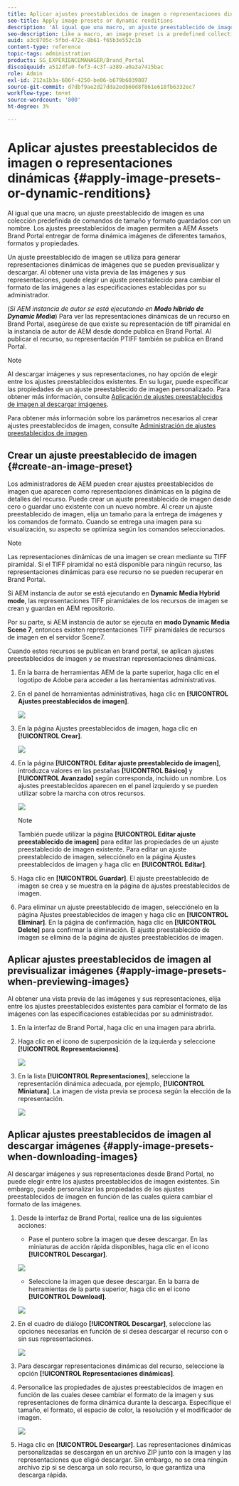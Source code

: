 ```yaml
---
title: Aplicar ajustes preestablecidos de imagen o representaciones dinámicas
seo-title: Apply image presets or dynamic renditions
description: 'Al igual que una macro, un ajuste preestablecido de imagen es una colección predefinida de comandos de tamaño y formato guardados con un nombre. Los ajustes preestablecidos de imagen permiten a AEM Assets Brand Portal entregar de forma dinámica imágenes de diferentes tamaños, formatos y propiedades. '
seo-description: Like a macro, an image preset is a predefined collection of sizing and formatting commands saved under a name. Image presets enable AEM Assets Brand Portal to dynamically deliver images of different sizes, formats, and properties.
uuid: a3c8705c-5fbd-472c-8b61-f65b3e552c1b
content-type: reference
topic-tags: administration
products: SG_EXPERIENCEMANAGER/Brand_Portal
discoiquuid: a512dfa0-fef3-4c3f-a389-a0a3a7415bac
role: Admin
exl-id: 212a1b3a-686f-4250-be06-b679b6039887
source-git-commit: d7dbf9ae2d27dda2edb60d8f861e618fb6332ec7
workflow-type: tm+mt
source-wordcount: '800'
ht-degree: 3%

---
```


# Aplicar ajustes preestablecidos de imagen o representaciones dinámicas {#apply-image-presets-or-dynamic-renditions}

Al igual que una macro, un ajuste preestablecido de imagen es una colección predefinida de comandos de tamaño y formato guardados con un nombre. Los ajustes preestablecidos de imagen permiten a AEM Assets Brand Portal entregar de forma dinámica imágenes de diferentes tamaños, formatos y propiedades.

Un ajuste preestablecido de imagen se utiliza para generar representaciones dinámicas de imágenes que se pueden previsualizar y descargar. Al obtener una vista previa de las imágenes y sus representaciones, puede elegir un ajuste preestablecido para cambiar el formato de las imágenes a las especificaciones establecidas por su administrador.

(*Si AEM instancia de autor se está ejecutando en **Modo híbrido de Dynamic Media***) Para ver las representaciones dinámicas de un recurso en Brand Portal, asegúrese de que existe su representación de tiff piramidal en la instancia de autor de AEM desde donde publica en Brand Portal. Al publicar el recurso, su representación PTIFF también se publica en Brand Portal.

>[!NOTE]
>
>Al descargar imágenes y sus representaciones, no hay opción de elegir entre los ajustes preestablecidos existentes. En su lugar, puede especificar las propiedades de un ajuste preestablecido de imagen personalizado. Para obtener más información, consulte [Aplicación de ajustes preestablecidos de imagen al descargar imágenes](../using/brand-portal-image-presets.md#main-pars-text-1403412644).


Para obtener más información sobre los parámetros necesarios al crear ajustes preestablecidos de imagen, consulte [Administración de ajustes preestablecidos de imagen](../using/brand-portal-image-presets.md).

## Crear un ajuste preestablecido de imagen {#create-an-image-preset}

Los administradores de AEM pueden crear ajustes preestablecidos de imagen que aparecen como representaciones dinámicas en la página de detalles del recurso. Puede crear un ajuste preestablecido de imagen desde cero o guardar uno existente con un nuevo nombre. Al crear un ajuste preestablecido de imagen, elija un tamaño para la entrega de imágenes y los comandos de formato. Cuando se entrega una imagen para su visualización, su aspecto se optimiza según los comandos seleccionados.

>[!NOTE]
>
>Las representaciones dinámicas de una imagen se crean mediante su TIFF piramidal. Si el TIFF piramidal no está disponible para ningún recurso, las representaciones dinámicas para ese recurso no se pueden recuperar en Brand Portal.
>
>Si AEM instancia de autor se está ejecutando en **Dynamic Media Hybrid mode**, las representaciones TIFF piramidales de los recursos de imagen se crean y guardan en AEM repositorio.
>
>Por su parte, si AEM instancia de autor se ejecuta en **modo Dynamic Media Scene 7**, entonces existen representaciones TIFF piramidales de recursos de imagen en el servidor Scene7.
>
>Cuando estos recursos se publican en brand portal, se aplican ajustes preestablecidos de imagen y se muestran representaciones dinámicas.


1. En la barra de herramientas AEM de la parte superior, haga clic en el logotipo de Adobe para acceder a las herramientas administrativas.

1. En el panel de herramientas administrativas, haga clic en **[!UICONTROL Ajustes preestablecidos de imagen]**.

   ![](assets/admin-tools-panel-4.png)

1. En la página Ajustes preestablecidos de imagen, haga clic en **[!UICONTROL Crear]**.

   ![](assets/image_preset_homepage.png)

1. En la página **[!UICONTROL Editar ajuste preestablecido de imagen]**, introduzca valores en las pestañas **[!UICONTROL Básico]** y **[!UICONTROL Avanzado]** según corresponda, incluido un nombre. Los ajustes preestablecidos aparecen en el panel izquierdo y se pueden utilizar sobre la marcha con otros recursos.

   ![](assets/image_preset_create.png)

   >[!NOTE]
   >
   >También puede utilizar la página **[!UICONTROL Editar ajuste preestablecido de imagen]** para editar las propiedades de un ajuste preestablecido de imagen existente. Para editar un ajuste preestablecido de imagen, selecciónelo en la página Ajustes preestablecidos de imagen y haga clic en **[!UICONTROL Editar]**.

1. Haga clic en **[!UICONTROL Guardar]**. El ajuste preestablecido de imagen se crea y se muestra en la página de ajustes preestablecidos de imagen.
1. Para eliminar un ajuste preestablecido de imagen, selecciónelo en la página Ajustes preestablecidos de imagen y haga clic en **[!UICONTROL Eliminar]**. En la página de confirmación, haga clic en **[!UICONTROL Delete]** para confirmar la eliminación. El ajuste preestablecido de imagen se elimina de la página de ajustes preestablecidos de imagen.

## Aplicar ajustes preestablecidos de imagen al previsualizar imágenes  {#apply-image-presets-when-previewing-images}

Al obtener una vista previa de las imágenes y sus representaciones, elija entre los ajustes preestablecidos existentes para cambiar el formato de las imágenes con las especificaciones establecidas por su administrador.

1. En la interfaz de Brand Portal, haga clic en una imagen para abrirla.
1. Haga clic en el icono de superposición de la izquierda y seleccione **[!UICONTROL Representaciones]**.

   ![](assets/image-preset-previewrenditions.png)

1. En la lista **[!UICONTROL Representaciones]**, seleccione la representación dinámica adecuada, por ejemplo, **[!UICONTROL Miniatura]**. La imagen de vista previa se procesa según la elección de la representación.

   ![](assets/image-preset-previewrenditionthumbnail.png)

## Aplicar ajustes preestablecidos de imagen al descargar imágenes {#apply-image-presets-when-downloading-images}

Al descargar imágenes y sus representaciones desde Brand Portal, no puede elegir entre los ajustes preestablecidos de imagen existentes. Sin embargo, puede personalizar las propiedades de los ajustes preestablecidos de imagen en función de las cuales quiera cambiar el formato de las imágenes.

1. Desde la interfaz de Brand Portal, realice una de las siguientes acciones:

   * Pase el puntero sobre la imagen que desee descargar. En las miniaturas de acción rápida disponibles, haga clic en el icono **[!UICONTROL Descargar]**.

   ![](assets/downloadsingleasset.png)

   * Seleccione la imagen que desee descargar. En la barra de herramientas de la parte superior, haga clic en el icono **[!UICONTROL Download]**.

   ![](assets/downloadassets.png)

1. En el cuadro de diálogo **[!UICONTROL Descargar]**, seleccione las opciones necesarias en función de si desea descargar el recurso con o sin sus representaciones.

   ![](assets/donload-assets-dialog.png)

1. Para descargar representaciones dinámicas del recurso, seleccione la opción **[!UICONTROL Representaciones dinámicas]**.
1. Personalice las propiedades de ajustes preestablecidos de imagen en función de las cuales desee cambiar el formato de la imagen y sus representaciones de forma dinámica durante la descarga. Especifique el tamaño, el formato, el espacio de color, la resolución y el modificador de imagen.

   ![](assets/dynamicrenditions.png)

1. Haga clic en **[!UICONTROL Descargar]**. Las representaciones dinámicas personalizadas se descargan en un archivo ZIP junto con la imagen y las representaciones que eligió descargar. Sin embargo, no se crea ningún archivo zip si se descarga un solo recurso, lo que garantiza una descarga rápida.
